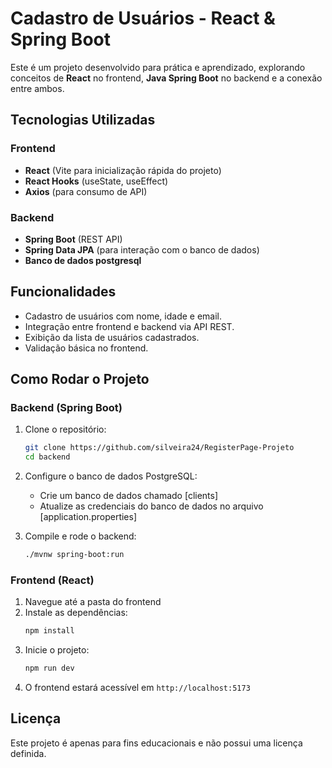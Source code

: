 # Cadastro de Usuários - React & Spring Boot

Este é um projeto desenvolvido para prática e aprendizado, explorando conceitos de **React** no frontend, **Java Spring Boot** no backend e a conexão entre ambos.

## Tecnologias Utilizadas

### Frontend

- **React** (Vite para inicialização rápida do projeto)
- **React Hooks** (useState, useEffect)
- **Axios** (para consumo de API)

### Backend

- **Spring Boot** (REST API)
- **Spring Data JPA** (para interação com o banco de dados)
- **Banco de dados postgresql**

## Funcionalidades

- Cadastro de usuários com nome, idade e email.
- Integração entre frontend e backend via API REST.
- Exibição da lista de usuários cadastrados.
- Validação básica no frontend.

## Como Rodar o Projeto

### Backend (Spring Boot)

1. Clone o repositório:
    ```sh
    git clone https://github.com/silveira24/RegisterPage-Projeto
    cd backend
    ```

2. Configure o banco de dados PostgreSQL:
    - Crie um banco de dados chamado [clients]
    - Atualize as credenciais do banco de dados no arquivo [application.properties]

3. Compile e rode o backend:
    ```sh
    ./mvnw spring-boot:run
    ```


### Frontend (React)

1. Navegue até a pasta do frontend
2. Instale as dependências:
   ```sh
   npm install
   ```
3. Inicie o projeto:
   ```sh
   npm run dev
   ```
4. O frontend estará acessível em `http://localhost:5173`

## Licença

Este projeto é apenas para fins educacionais e não possui uma licença definida.

